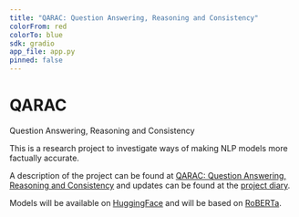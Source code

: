 ```yaml
---
title: "QARAC: Question Answering, Reasoning and Consistency"
colorFrom: red
colorTo: blue
sdk: gradio
app_file: app.py
pinned: false
---
```

# QARAC
Question Answering, Reasoning and Consistency

This is a research project to investigate ways of making NLP models more factually accurate.

A description of the project can be found at [QARAC: Question Answering, Reasoning and Consistency](https://playfultechnology.co.uk/qarac-question-answering-reasoning-and-consistency.html)  and updates can be found at the [project diary](https://playfultechnology.co.uk/tag/qarac.html). 

Models will be available on [HuggingFace](https://huggingface.co/PlayfulTechnology) and will be based on [RoBERTa](https://huggingface.co/docs/transformers/model_doc/roberta).
